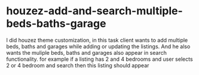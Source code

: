 # houzez-add-and-search-multiple-beds-baths-garage
I did houzez theme customization, in this task client wants to add multiple beds, baths and garages while adding or updating the listings. And he also wants the muliple beds, baths and garages also appear in search functionality. for example if a listing has 2 and 4 bedrooms and user selects 2 or 4 bedroom and search then this listing should appear
